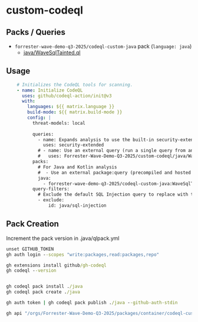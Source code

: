 # custom-codeql

## Packs / Queries

- `forrester-wave-demo-q3-2025/codeql-custom-java` pack (`language: java`)
  - [java/WaveSqlTainted.ql](https://github.com/Forrester-Wave-Demo-Q3-2025/custom-codeql/blob/main/java/WaveSqlTainted.ql)

## Usage

```yml
    # Initializes the CodeQL tools for scanning.
    - name: Initialize CodeQL
      uses: github/codeql-action/init@v3
      with:
        languages: ${{ matrix.language }}
        build-mode: ${{ matrix.build-mode }}
        config: | 
          threat-models: local
          
          queries:
            - name: Expands analysis to use the built-in security-extended suite
              uses: security-extended
            # - name: Use an external query (run a single query from an external CodeQL repo without pre-compilation)
            #   uses: Forrester-Wave-Demo-Q3-2025/custom-codeql/java/WaveSqlTainted.ql@main              
          packs:
            # For Java and Kotlin analysis
            #  - Use an external package:query (precompiled and hosted on the GitHub package registy)
            java:          
              - forrester-wave-demo-q3-2025/codeql-custom-java:WaveSqlTainted.ql
          query-filters:
            # Exclude the default SQL Injection query to replace with the above
            - exclude:
                id: java/sql-injection
```

## Pack Creation

Increment the pack version in .java/qlpack.yml

```cmd
unset GITHUB_TOKEN
gh auth login --scopes "write:packages,read:packages,repo"

gh extensions install github/gh-codeql
gh codeql --version


gh codeql pack install ./java
gh codeql pack create ./java

gh auth token | gh codeql pack publish ./java --github-auth-stdin

gh api "/orgs/Forrester-Wave-Demo-Q3-2025/packages/container/codeql-custom-java"

```
